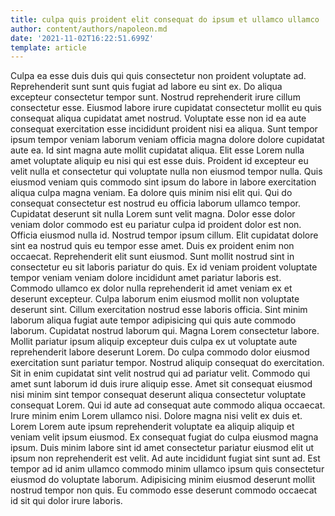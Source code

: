 ```yaml
---
title: culpa quis proident elit consequat do ipsum et ullamco ullamco
author: content/authors/napoleon.md
date: '2021-11-02T16:22:51.699Z'
template: article
---
```


Culpa ea esse duis duis qui quis consectetur non proident voluptate ad. Reprehenderit sunt sunt quis fugiat ad labore eu sint ex. Do aliqua excepteur consectetur tempor sunt. Nostrud reprehenderit irure cillum consectetur esse. Eiusmod labore irure cupidatat consectetur mollit eu quis consequat aliqua cupidatat amet nostrud. Voluptate esse non id ea aute consequat exercitation esse incididunt proident nisi ea aliqua.
Sunt tempor ipsum tempor veniam laborum veniam officia magna dolore dolore cupidatat aute ea. Id sint magna aute mollit cupidatat aliqua. Elit esse Lorem nulla amet voluptate aliquip eu nisi qui est esse duis. Proident id excepteur eu velit nulla et consectetur qui voluptate nulla non eiusmod tempor nulla. Quis eiusmod veniam quis commodo sint ipsum do labore in labore exercitation aliqua culpa magna veniam. Ea dolore quis minim nisi elit qui.
Qui do consequat consectetur est nostrud eu officia laborum ullamco tempor. Cupidatat deserunt sit nulla Lorem sunt velit magna. Dolor esse dolor veniam dolor commodo est eu pariatur culpa id proident dolor est non. Officia eiusmod nulla id. Nostrud tempor ipsum cillum. Elit cupidatat dolore sint ea nostrud quis eu tempor esse amet. Duis ex proident enim non occaecat. Reprehenderit elit sunt eiusmod.
Sunt mollit nostrud sint in consectetur eu sit laboris pariatur do quis. Ex id veniam proident voluptate tempor veniam veniam dolore incididunt amet pariatur laboris est. Commodo ullamco ex dolor nulla reprehenderit id amet veniam ex et deserunt excepteur. Culpa laborum enim eiusmod mollit non voluptate deserunt sint. Cillum exercitation nostrud esse laboris officia.
Sint minim laborum aliqua fugiat aute tempor adipisicing qui quis aute commodo laborum. Cupidatat nostrud laborum qui. Magna Lorem consectetur labore. Mollit pariatur ipsum aliquip excepteur duis culpa ex ut voluptate aute reprehenderit labore deserunt Lorem. Do culpa commodo dolor eiusmod exercitation sunt pariatur tempor. Nostrud aliquip consequat do exercitation. Sit in enim cupidatat sint velit nostrud qui ad pariatur velit.
Commodo qui amet sunt laborum id duis irure aliquip esse. Amet sit consequat eiusmod nisi minim sint tempor consequat deserunt aliqua consectetur voluptate consequat Lorem. Qui id aute ad consequat aute commodo aliqua occaecat. Irure minim enim Lorem ullamco nisi. Dolore magna nisi velit ex duis et.
Lorem Lorem aute ipsum reprehenderit voluptate ea aliquip aliquip et veniam velit ipsum eiusmod. Ex consequat fugiat do culpa eiusmod magna ipsum. Duis minim labore sint id amet consectetur pariatur eiusmod elit ut ipsum non reprehenderit est velit. Ad aute incididunt fugiat sint sunt ad. Est tempor ad id anim ullamco commodo minim ullamco ipsum quis consectetur eiusmod do voluptate laborum. Adipisicing minim eiusmod deserunt mollit nostrud tempor non quis. Eu commodo esse deserunt commodo occaecat id sit qui dolor irure laboris.
